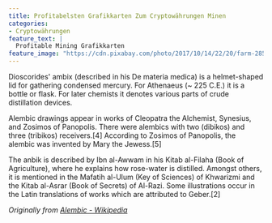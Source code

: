 ```yaml
---
title: Profitabelsten Grafikkarten Zum Cryptowährungen Minen
categories:
- Cryptowährungen
feature_text: |
  Profitable Mining Grafikkarten
feature_image: "https://cdn.pixabay.com/photo/2017/10/14/22/20/farm-2852024_1280.jpg"
---
```


Dioscorides' ambix (described in his De materia medica) is a helmet-shaped lid for gathering condensed mercury. For Athenaeus (~ 225 C.E.) it is a bottle or flask. For later chemists it denotes various parts of crude distillation devices.

<!-- more -->

Alembic drawings appear in works of Cleopatra the Alchemist, Synesius, and Zosimos of Panopolis. There were alembics with two (dibikos) and three (tribikos) receivers.[4] According to Zosimos of Panopolis, the alembic was invented by Mary the Jewess.[5]

The anbik is described by Ibn al-Awwam in his Kitab al-Filaha (Book of Agriculture), where he explains how rose-water is distilled. Amongst others, it is mentioned in the Mafatih al-Ulum (Key of Sciences) of Khwarizmi and the Kitab al-Asrar (Book of Secrets) of Al-Razi. Some illustrations occur in the Latin translations of works which are attributed to Geber.[2]

_Originally from [Alembic - Wikipedia](https://en.wikipedia.org/wiki/Alembic)_
